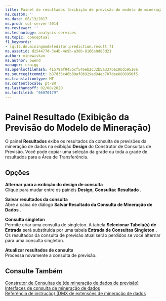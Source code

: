 ```yaml
---
title: Painel de resultados (exibição de previsão do modelo de mineração) | Microsoft Docs
ms.custom: ''
ms.date: 06/13/2017
ms.prod: sql-server-2014
ms.reviewer: ''
ms.technology: analysis-services
ms.topic: conceptual
f1_keywords:
- sql12.dm.miningmodeleditor.prediction.result.f1
ms.assetid: d154477d-3e4b-4e9b-a306-8166a0d83d21
author: minewiskan
ms.author: owend
manager: craigg
ms.openlocfilehash: 41579af945bcf546eb2c32b5a337ba10bd59510a
ms.sourcegitcommit: b87d36c46b39af8b929ad94ec707dee8800950f5
ms.translationtype: MT
ms.contentlocale: pt-BR
ms.lasthandoff: 02/08/2020
ms.locfileid: "66070179"
---
```

# <a name="result-pane-mining-model-prediction-view"></a>Painel Resultado (Exibição da Previsão do Modelo de Mineração)
  O painel **Resultados** exibe os resultados da consulta de previsões da mineração de dados na exibição **Design** do Construtor de Consultas de Previsão. Você pode copiar uma seleção da grade ou toda a grade de resultados para a Área de Transferência.  
  
## <a name="options"></a>Opções  
 **Alternar para a exibição do design de consulta**  
 Clique para mudar entre os painéis **Design**, **Consulta**e **Resultado** .  
  
 **Salvar resultados da consulta**  
 Abre a caixa de diálogo **Salvar Resultado da Consulta de Mineração de Dados** .  
  
 **Consulta singleton**  
 Permite criar uma consulta de singleton. A tabela **Selecionar Tabela(s) de Entrada** será substituída por uma tabela **Entrada de Consultas Singleton** . Os resultados da consulta de previsão atual serão perdidos se você alternar para uma consulta singleton.  
  
 **Atualizar resultados de consulta**  
 Processa novamente a consulta de previsão.  
  
## <a name="see-also"></a>Consulte Também  
 [Construtor de Consultas de &#40;de mineração de dados de previsão&#41;](prediction-query-builder-data-mining.md)   
 [Interfaces de consulta de mineração de dados](data-mining/data-mining-query-tools.md)   
 [Referência de instrução&#41; &#40;DMX de extensões de mineração de dados](/sql/dmx/data-mining-extensions-dmx-statements)  
  
  
